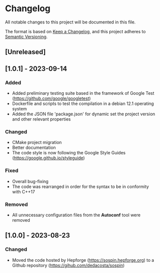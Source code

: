 # Changelog

All notable changes to this project will be documented in this file.

The format is based on [Keep a Changelog](https://keepachangelog.com/en/1.0.0/),
and this project adheres to [Semantic Versioning](https://semver.org/spec/v2.0.0.html).

## [Unreleased]

## [1.0.1] - 2023-09-14

### Added 

- Added preliminary testing suite based in the framework of Google Test (https://github.com/google/googletest)
- Dockerfile and scripts to test the compilation in a debian 12.1 operating system
- Added the JSON file 'package.json' for dynamic set the project version and other relevant properties

### Changed

- CMake project migration
- Better documentation
- The code style is now following the Google Style Guides (https://google.github.io/styleguide)

### Fixed

- Overall bug-fixing
- The code was rearranged in order for the syntax to be in conformity with C++17

### Removed

- All unnecessary configuration files from the **Autoconf** tool were removed 

## [1.0.0] - 2023-08-23

### Changed

- Moved the code hosted by Hepforge (https://sospin.hepforge.org) to a Github repository (https://gihub.com/dedacosta/sospin) 